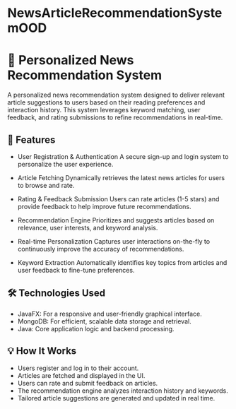 # NewsArticleRecommendationSystemOOD

# 📰 Personalized News Recommendation System
A personalized news recommendation system designed to deliver relevant article suggestions to users based on their reading preferences and interaction history. This system leverages keyword matching, user feedback, and rating submissions to refine recommendations in real-time.

## 🚀 Features

- User Registration & Authentication
  A secure sign-up and login system to personalize the user experience.
  
- Article Fetching
  Dynamically retrieves the latest news articles for users to browse and rate.
  
- Rating & Feedback Submission
  Users can rate articles (1-5 stars) and provide feedback to help improve future recommendations.
  
- Recommendation Engine
  Prioritizes and suggests articles based on relevance, user interests, and keyword analysis.
  
- Real-time Personalization
  Captures user interactions on-the-fly to continuously improve the accuracy of recommendations.
  
- Keyword Extraction
  Automatically identifies key topics from articles and user feedback to fine-tune preferences.
  
## 🛠️ Technologies Used

- JavaFX: For a responsive and user-friendly graphical interface.
- MongoDB: For efficient, scalable data storage and retrieval.
- Java: Core application logic and backend processing.
  
## 💡 How It Works

- Users register and log in to their account.
- Articles are fetched and displayed in the UI.
- Users can rate and submit feedback on articles.
- The recommendation engine analyzes interaction history and keywords.
- Tailored article suggestions are generated and updated in real time.
